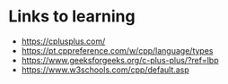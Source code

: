 # Links to learning
  - https://cplusplus.com/
  - https://pt.cppreference.com/w/cpp/language/types
  - https://www.geeksforgeeks.org/c-plus-plus/?ref=lbp
  - https://www.w3schools.com/cpp/default.asp